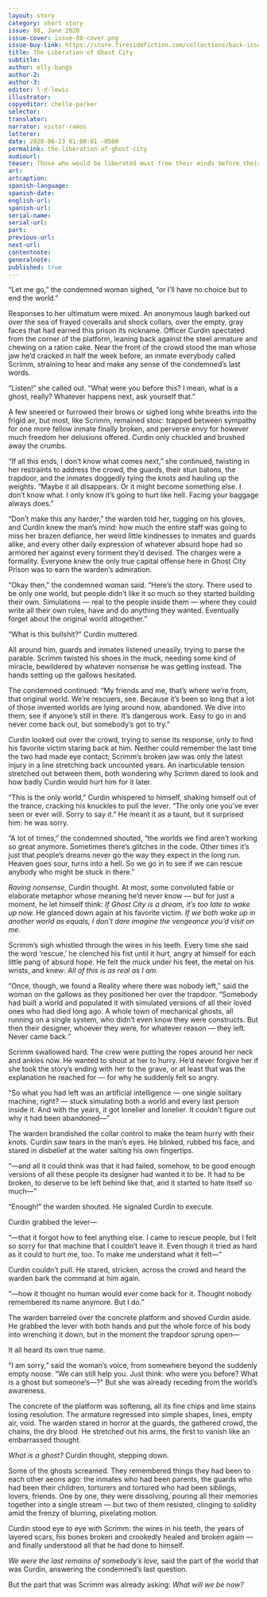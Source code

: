 ```yaml
---
layout: story
category: short story
issue: 80, June 2020
issue-cover: issue-80-cover.png
issue-buy-link: https://store.firesidefiction.com/collections/back-issues/products/fireside-magazine-issue-80-june-2020
title: The Liberation of Ghost City
subtitle:
author: elly-bangs
author-2:
author-3:
editor: l-d-lewis
illustrator:
copyeditor: chelle-parker
selector:
translator:
narrator: victor-ramos
letterer:
date: 2020-06-23 01:00:01 -0500
permalink: the-liberation-of-ghost-city
audiourl:
teaser: Those who would be liberated must free their minds before their worlds will follow.
art:
artcaption:
spanish-language:
spanish-date:
english-url:
spanish-url:
serial-name:
serial-url:
part:
previous-url:
next-url:
contentnote:
generalnote:
published: true
---
```


“Let me go,” the condemned woman sighed, “or I’ll have no choice but to end the world.”

Responses to her ultimatum were mixed. An anonymous laugh barked out over the sea of frayed coveralls and shock collars, over the empty, gray faces that had earned this prison its nickname. Officer Curdin spectated from the corner of the platform, leaning back against the steel armature and chewing on a ration cake. Near the front of the crowd stood the man whose jaw he’d cracked in half the week before, an inmate everybody called Scrimm, straining to hear and make any sense of the condemned’s last words.

“Listen!” she called out. “What were you before this? I mean, what is a ghost, really? Whatever happens next, ask yourself that.”

A few sneered or furrowed their brows or sighed long white breaths into the frigid air, but most, like Scrimm, remained stoic: trapped between sympathy for one more fellow inmate finally broken, and perverse envy for however much freedom her delusions offered. Curdin only chuckled and brushed away the crumbs.

“If all this ends, I don’t know what comes next,” she continued, twisting in her restraints to address the crowd, the guards, their stun batons, the trapdoor, and the inmates doggedly tying the knots and hauling up the weights. “Maybe it all disappears. Or it might become something else. I don’t know what. I only know it’s going to hurt like hell. Facing your baggage always does.”

“Don’t make this any harder,” the warden told her, tugging on his gloves, and Curdin knew the man’s mind: how much the entire staff was going to miss her brazen defiance, her weird little kindnesses to inmates and guards alike, and every other daily expression of whatever absurd hope had so armored her against every torment they’d devised. The charges were a formality. Everyone knew the only true capital offense here in Ghost City Prison was to earn the warden’s admiration.

“Okay then,” the condemned woman said. “Here’s the story. There used to be only one world, but people didn’t like it so much so they started building their own. Simulations — real to the people inside them — where they could write all their own rules, have and do anything they wanted. Eventually forget about the original world altogether.”

“What is this bullshit?” Curdin muttered.

All around him, guards and inmates listened uneasily, trying to parse the parable. Scrimm twisted his shoes in the muck, needing some kind of miracle, bewildered by whatever nonsense he was getting instead. The hands setting up the gallows hesitated.

The condemned continued: “My friends and me, that’s where we’re from, that original world. We’re rescuers, see. Because it’s been so long that a lot of those invented worlds are lying around now, abandoned. We dive into them, see if anyone’s still in there. It’s dangerous work. Easy to go in and never come back out, but somebody’s got to try.”

Curdin looked out over the crowd, trying to sense its response, only to find his favorite victim staring back at him. Neither could remember the last time the two had made eye contact; Scrimm’s broken jaw was only the latest injury in a line stretching back uncounted years. An inarticulable tension stretched out between them, both wondering why Scrimm dared to look and how badly Curdin would hurt him for it later.

“This is the only world,” Curdin whispered to himself, shaking himself out of the trance, cracking his knuckles to pull the lever. “The only one you’ve ever seen or ever will. Sorry to say it.” He meant it as a taunt, but it surprised him: he was sorry.

“A lot of times,” the condemned shouted, “the worlds we find aren’t working so great anymore. Sometimes there’s glitches in the code. Other times it’s just that people’s dreams never go the way they expect in the long run. Heaven goes sour, turns into a hell. So we go in to see if we can rescue anybody who might be stuck in there.”

_Raving nonsense_, Curdin thought. At most, some convoluted fable or elaborate metaphor whose meaning he’d never know — but for just a moment, he let himself think: _If Ghost City is a dream, it’s too late to wake up now._ He glanced down again at his favorite victim. _If we both woke up in another world as equals, I don’t dare imagine the vengeance you’d visit on me._

Scrimm’s sigh whistled through the wires in his teeth. Every time she said the word ‘rescue,’ he clenched his fist until it hurt, angry at himself for each little pang of absurd hope. He felt the muck under his feet, the metal on his wrists, and knew: _All of this is as real as I am._

“Once, though, we found a Reality where there was nobody left,” said the woman on the gallows as they positioned her over the trapdoor. “Somebody had built a world and populated it with simulated versions of all their loved ones who had died long ago. A whole town of mechanical ghosts, all running on a single system, who didn’t even know they were constructs. But then their designer, whoever they were, for whatever reason — they left. Never came back.”

Scrimm swallowed hard. The crew were putting the ropes around her neck and ankles now. He wanted to shout at her to hurry. He’d never forgive her if she took the story’s ending with her to the grave, or at least that was the explanation he reached for — for why he suddenly felt so angry.

“So what you had left was an artificial intelligence — one single solitary machine, right? — stuck simulating both a world and every last person inside it. And with the years, it got lonelier and lonelier. It couldn’t figure out why it had been abandoned—”

The warden brandished the collar control to make the team hurry with their knots. Curdin saw tears in the man’s eyes. He blinked, rubbed his face, and stared in disbelief at the water salting his own fingertips.

“—and all it could think was that it had failed, somehow, to be good enough versions of all these people its designer had wanted it to be. It had to be broken, to deserve to be left behind like that, and it started to hate itself so much—”

“Enough!” the warden shouted. He signaled Curdin to execute.

Curdin grabbed the lever—

“—that it forgot how to feel anything else. I came to rescue people, but I felt so sorry for that machine that I couldn’t leave it. Even though it tried as hard as it could to hurt me, too. To make me understand what it felt—”

Curdin couldn’t pull. He stared, stricken, across the crowd and heard the warden bark the command at him again.

“—how it thought no human would ever come back for it. Thought nobody remembered its name anymore. But I do.”

The warden barreled over the concrete platform and shoved Curdin aside. He grabbed the lever with both hands and put the whole force of his body into wrenching it down, but in the moment the trapdoor sprung open—

It all heard its own true name.

“I am sorry,” said the woman’s voice, from somewhere beyond the suddenly empty noose. “We can still help you. Just think: who were you before? What is a ghost but someone’s—?” But she was already receding from the world’s awareness.

The concrete of the platform was softening, all its fine chips and lime stains losing resolution. The armature regressed into simple shapes, lines, empty air, void. The warden stared in horror at the guards, the gathered crowd, the chains, the dry blood. He stretched out his arms, the first to vanish like an embarrassed thought.

_What is a ghost?_ Curdin thought, stepping down.

Some of the ghosts screamed. They remembered things they had been to each other aeons ago: the inmates who had been parents, the guards who had been their children, torturers and tortured who had been siblings, lovers, friends. One by one, they were dissolving, pouring all their memories together into a single stream — but two of them resisted, clinging to solidity amid the frenzy of blurring, pixelating motion.

Curdin stood eye to eye with Scrimm: the wires in his teeth, the years of layered scars, his bones broken and crookedly healed and broken again — and finally understood all that he had done to himself.

_We were the last remains of somebody’s love,_ said the part of the world that was Curdin, answering the condemned’s last question.

But the part that was Scrimm was already asking: _What will we be now?_
